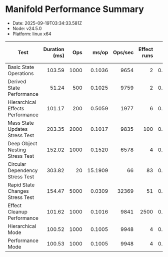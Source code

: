 # Manifold Performance Summary

- Date: 2025-09-19T03:34:33.581Z
- Node: v24.5.0
- Platform: linux x64

| Test | Duration (ms) | Ops | ms/op | Ops/sec | Effect runs | Avg (ms) | Med (ms) | P95 (ms) | P99 (ms) | Min/Max (ms) | CPU u/s (ms) | Mem start/end/Δ (MB) | GC? |
|---|---:|---:|---:|---:|---:|---:|---:|---:|---:|---:|---:|---:|:--:|
| Basic State Operations | 103.59 | 1000 | 0.1036 | 9654 | 2 | 0.0445 | 0.0137 | 0.0137 | 0.0137 | 0.0137/0.0754 | 4.8/0.0 | 38.12/38.76/0.63 |  |
| Derived State Performance | 51.24 | 500 | 0.1025 | 9759 | 2 | 0.0080 | 0.0019 | 0.0019 | 0.0019 | 0.0019/0.0141 | 0.9/0.0 | 38.94/39.10/0.17 |  |
| Hierarchical Effects Performance | 101.17 | 200 | 0.5059 | 1977 | 6 | 0.0088 | 0.0058 | 0.0098 | 0.0098 | 0.0024/0.0261 | 0.7/0.0 | 39.19/39.29/0.09 |  |
| Mass State Updates Stress Test | 203.35 | 2000 | 0.1017 | 9835 | 100 | 0.0010 | 0.0007 | 0.0014 | 0.0031 | 0.0005/0.0208 | 2.1/0.0 | 39.42/40.09/0.67 |  |
| Deep Object Nesting Stress Test | 152.02 | 1000 | 0.1520 | 6578 | 4 | 0.0128 | 0.0051 | 0.0129 | 0.0129 | 0.0026/0.0304 | 2.8/0.0 | 40.20/41.84/1.64 |  |
| Circular Dependency Stress Test | 303.82 | 20 | 15.1909 | 66 | 83 | 0.0019 | 0.0013 | 0.0028 | 0.0086 | 0.0005/0.0253 | 2.8/0.1 | 41.94/42.31/0.37 |  |
| Rapid State Changes Stress Test | 154.47 | 5000 | 0.0309 | 32369 | 51 | 0.0014 | 0.0007 | 0.0024 | 0.0032 | 0.0005/0.0206 | 3.7/0.0 | 42.41/44.12/1.71 |  |
| Effect Cleanup Performance | 101.62 | 1000 | 0.1016 | 9841 | 2500 | 0.0003 | 0.0002 | 0.0004 | 0.0008 | 0.0001/0.0172 | 5.1/0.0 | 44.24/46.50/2.25 |  |
| Hierarchical Mode | 100.52 | 1000 | 0.1005 | 9948 | 4 | 0.0118 | 0.0032 | 0.0130 | 0.0130 | 0.0002/0.0310 | 0.9/0.1 | 47.00/47.09/0.09 |  |
| Performance Mode | 100.53 | 1000 | 0.1005 | 9948 | 4 | 0.0163 | 0.0039 | 0.0042 | 0.0042 | 0.0002/0.0568 | 4.4/0.0 | 47.12/47.22/0.10 |  |


